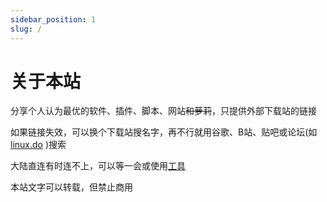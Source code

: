 ```yaml
---
sidebar_position: 1
slug: /
---
```


# 关于本站

分享个人认为最优的软件、插件、脚本、网站~~和萝莉~~，只提供外部下载站的链接

如果链接失效，可以换个下载站搜名字，再不行就用谷歌、B站、贴吧或论坛(如 [linux.do](https://linux.do/) )搜索

大陆直连有时连不上，可以等一会或使用[工具](tool)

本站文字可以转载，但禁止商用